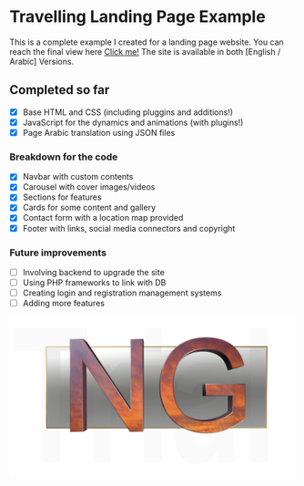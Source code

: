 # Travelling Landing Page Example
This is a complete example I created for a landing page website.
You can reach the final view here [Click me!](http://nasrgalal.tk/index.html)
The site is available in both [English / Arabic] Versions.

## Completed so far
-[x] Base HTML and CSS (including pluggins and additions!)
-[x] JavaScript for the dynamics and animations (with plugins!)
-[x] Page Arabic translation using JSON files

### Breakdown for the code
-[x] Navbar with custom contents
-[x] Carousel with cover images/videos
-[x] Sections for features
-[x] Cards for some content and gallery
-[x] Contact form with a location map provided
-[x] Footer with links, social media connectors and copyright

### Future improvements
-[ ] Involving backend to upgrade the site
-[ ] Using PHP frameworks to link with DB
-[ ] Creating login and registration management systems
-[ ] Adding more features

![My logo](img/logo.png)
